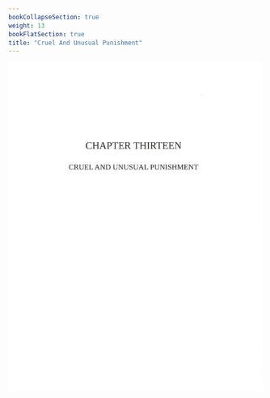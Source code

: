 ```yaml
---
bookCollapseSection: true
weight: 13
bookFlatSection: true
title: "Cruel And Unusual Punishment"
---
```


![californias_failed_justice_system](jpg/cup_001.jpg)


